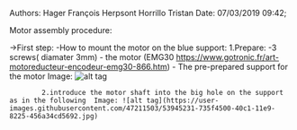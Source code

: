 Authors: Hager François
         Herpsont Horrillo Tristan
Date: 07/03/2019 09:42;

Motor assembly procedure:

->First step:
        -How to mount the motor on the blue support:
            1.Prepare: -3 screws( diamater 3mm)
                       - the motor (EMG30 https://www.gotronic.fr/art-motoreducteur-encodeur-emg30-866.htm)
                       - The pre-prepared support for the motor 
                       Image: ![alt tag](https://user-images.githubusercontent.com/47211503/53944221-34c88b00-40bf-11e9-91ea-e04711a8d387.jpg)

            2.introduce the motor shaft into the big hole on the support as in the following  Image: ![alt tag](https://user-images.githubusercontent.com/47211503/53945231-735f4500-40c1-11e9-8225-456a34cd5692.jpg) 